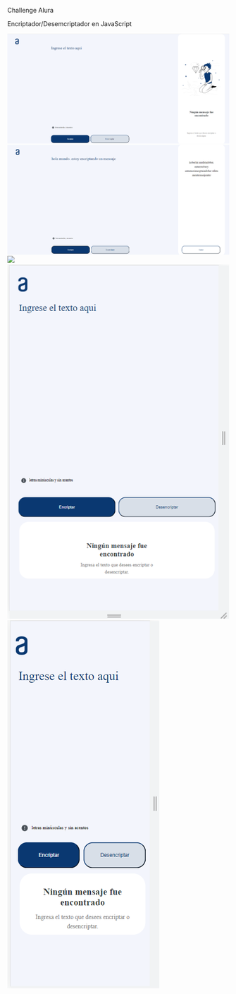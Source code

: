 Challenge Alura

Encriptador/Desemcriptador en JavaScript

<img src="/final0.png" />
<br>
<img src="/final1.png" />
<br>
<img src="/final2.png" />
<br>
<img src="/final3.png" />
<br>
<img src="/final4.png" />
<br>